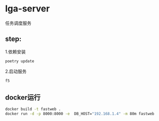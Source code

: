 # lga-server

任务调度服务

## step:
1.依赖安装

```bash
poetry update
```

2.启动服务

```bash
f5
```

## docker运行

```bash
docker build -t fastweb .
docker run -d -p 8000:8000 -e  DB_HOST="192.168.1.4" -m 80m fastweb
```

